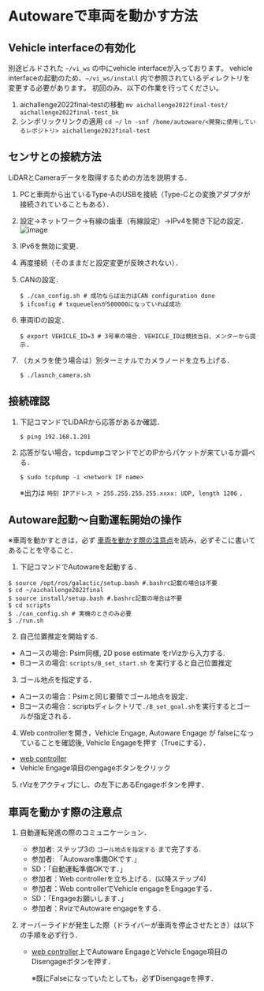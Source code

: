 # Autowareで車両を動かす方法

## Vehicle interfaceの有効化
別途ビルドされた `~/vi_ws` の中にvehicle interfaceが入っております。
vehicle interfaceの起動のため、`~/vi_ws/install` 内で参照されているディレクトリを変更する必要があります。
初回のみ、以下の作業を行ってください。

1. aichallenge2022final-testの移動 `mv aichallenge2022final-test/ aichallenge2022final-test_bk`
2. シンボリックリンクの適用 
`cd ~/`
`ln -snf /home/autoware/<開発に使用しているレポジトリ> aichallenge2022final-test`



## センサとの接続方法
LiDARとCameraデータを取得するための方法を説明する．


1. PCと車両から出ているType-AのUSBを接続（Type-Cとの変換アダプタが接続されていることもある）．
2. 設定→ネットワーク→有線の歯車（有線設定）→IPv4を開き下記の設定．
    ![image](https://user-images.githubusercontent.com/45618513/173177397-444d40da-1146-4d02-be77-e96ac2054268.png)

3. IPv6を無効に変更．
4. 再度接続（そのままだと設定変更が反映されない）．

5. CANの設定．
    ```
    $ ./can_config.sh # 成功ならば出力はCAN configuration done
    $ ifconfig # txqueuelenが500000になっていれば成功
    ```

6. 車両IDの設定．
    ```
    $ export VEHICLE_ID=3 # 3号車の場合. VEHICLE_IDは競技当日、メンターから提示.
    ```
7. （カメラを使う場合は）別ターミナルでカメラノードを立ち上げる．
    ```
    $ ./launch_camera.sh
    ```


## 接続確認

1. 下記コマンドでLiDARから応答があるか確認．
    ```
    $ ping 192.168.1.201
    ```
2. 応答がない場合，tcpdumpコマンドでどのIPからパケットが来ているか調べる．
    ```
    $ sudo tcpdump -i <network IF name>
    ```
    ※出力は `時刻 IPアドレス > 255.255.255.255.xxxx: UDP, length 1206` ．

## Autoware起動〜自動運転開始の操作
※車両を動かすときは，必ず [車両を動かす際の注意点](#車両を動かす際の注意点)を読み，必ずそこに書いてあることを守ること．

1. 下記コマンドでAutowareを起動する．
```
$ source /opt/ros/galactic/setup.bash #.bashrc記載の場合は不要
$ cd ~/aichallenge2022final
$ source install/setup.bash #.bashrc記載の場合は不要
$ cd scripts
$ ./can_config.sh # 実機のときのみ必要
$ ./run.sh
```

2. 自己位置推定を開始する.
- Aコースの場合: Psim同様, 2D pose estimate をrVizから入力する.
- Bコースの場合: `scripts/B_set_start.sh` を実行すると自己位置推定

3. ゴール地点を指定する．
- Aコースの場合：Psimと同じ要領でゴール地点を設定．
- Bコースの場合：scriptsディレクトリで`./B_set_goal.sh`を実行するとゴールが指定される．

4. Web controllerを開き，Vehicle Engage, Autoware Engage が falseになっていることを確認後, Vehicle Engageを押す（Trueにする）．
- [web controller](localhost:8085/web_controller/index.html)
- Vehicle Engage項目のengageボタンをクリック

5. rVizをアクティブにし、の左下にあるEngageボタンを押す．



## 車両を動かす際の注意点

1. 自動運転発進の際のコミュニケーション．
    - 参加者: ステップ3の `ゴール地点を指定する` まで完了する.
    - 参加者: 「Autoware準備OKです.」
    - SD：「自動運転準備OKです．」
    - 参加者：Web controllerを立ち上げる．(以降ステップ4)
    - 参加者：Web controllerでVehicle engageをEngageする．
    - SD：「Engageお願いします．」
    - 参加者：RvizでAutoware engageをする．

2. オーバーライドが発生した際（ドライバーが車両を停止させたとき）は以下の手順を必ず行う．
    - [web controller](localhost:8085/web_controller/index.html)上でAutoware EngageとVehicle Engage項目のDisengageボタンを押す．
    
        ※既にFalseになっていたとしても，必ずDisengageを押す．


